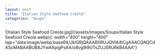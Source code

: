 ```yaml
---
layout: post
title: "Italian Style Seafood Creole"
categories: "Soups"
---
```

![Italian Style Seafood Creole.jpg](/assets/images/Soups/Italian Style Seafood Creole.webp){: width="400" height="400" lqip="data:image/webp;base64,UklGRjQAAABXRUJQVlA4ICgAAACQAQCdASoMABAABUB8JYwAApigPsAA/o8vg9i9UTsZUJSRU6kB4AAA"}

